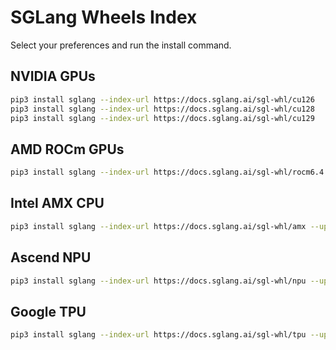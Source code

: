 # SGLang Wheels Index

Select your preferences and run the install command.

## NVIDIA GPUs

```bash
pip3 install sglang --index-url https://docs.sglang.ai/sgl-whl/cu126
pip3 install sglang --index-url https://docs.sglang.ai/sgl-whl/cu128
pip3 install sglang --index-url https://docs.sglang.ai/sgl-whl/cu129
```

## AMD ROCm GPUs

```bash
pip3 install sglang --index-url https://docs.sglang.ai/sgl-whl/rocm6.4 --upgrade
```

## Intel AMX CPU

```bash
pip3 install sglang --index-url https://docs.sglang.ai/sgl-whl/amx --upgrade
```

## Ascend NPU

```bash
pip3 install sglang --index-url https://docs.sglang.ai/sgl-whl/npu --upgrade
```

## Google TPU

```bash
pip3 install sglang --index-url https://docs.sglang.ai/sgl-whl/tpu --upgrade
```
